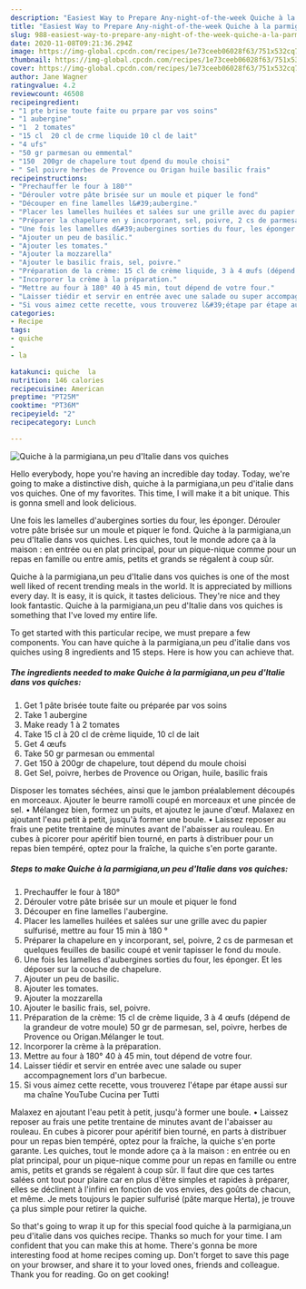```yaml
---
description: "Easiest Way to Prepare Any-night-of-the-week Quiche à la parmigiana,un peu d&amp;#39;Italie dans vos quiches"
title: "Easiest Way to Prepare Any-night-of-the-week Quiche à la parmigiana,un peu d&amp;#39;Italie dans vos quiches"
slug: 988-easiest-way-to-prepare-any-night-of-the-week-quiche-a-la-parmigiana-un-peu-d-and-39-italie-dans-vos-quiches
date: 2020-11-08T09:21:36.294Z
image: https://img-global.cpcdn.com/recipes/1e73ceeb06028f63/751x532cq70/quiche-a-la-parmigianaun-peu-ditalie-dans-vos-quiches-photo-principale-de-la-recette.jpg
thumbnail: https://img-global.cpcdn.com/recipes/1e73ceeb06028f63/751x532cq70/quiche-a-la-parmigianaun-peu-ditalie-dans-vos-quiches-photo-principale-de-la-recette.jpg
cover: https://img-global.cpcdn.com/recipes/1e73ceeb06028f63/751x532cq70/quiche-a-la-parmigianaun-peu-ditalie-dans-vos-quiches-photo-principale-de-la-recette.jpg
author: Jane Wagner
ratingvalue: 4.2
reviewcount: 46508
recipeingredient:
- "1 pte brise toute faite ou prpare par vos soins"
- "1 aubergine"
- "1  2 tomates"
- "15 cl  20 cl de crme liquide 10 cl de lait"
- "4 ufs"
- "50 gr parmesan ou emmental"
- "150  200gr de chapelure tout dpend du moule choisi"
- " Sel poivre herbes de Provence ou Origan huile basilic frais"
recipeinstructions:
- "Prechauffer le four à 180°"
- "Dérouler votre pâte brisée sur un moule et piquer le fond"
- "Découper en fine lamelles l&#39;aubergine."
- "Placer les lamelles huilées et salées sur une grille avec du papier sulfurisé, mettre au four 15 min à 180 °"
- "Préparer la chapelure en y incorporant, sel, poivre, 2 cs de parmesan et quelques feuilles de basilic coupé et venir tapisser le fond du moule."
- "Une fois les lamelles d&#39;aubergines sorties du four, les éponger. Et les déposer sur la couche de chapelure."
- "Ajouter un peu de basilic."
- "Ajouter les tomates."
- "Ajouter la mozzarella"
- "Ajouter le basilic frais, sel, poivre."
- "Préparation de la crème: 15 cl de crème liquide, 3 à 4 œufs (dépend de la grandeur de votre moule) 50 gr de parmesan, sel, poivre, herbes de Provence ou Origan.Mélanger le tout."
- "Incorporer la crème à la préparation."
- "Mettre au four à 180° 40 à 45 min, tout dépend de votre four."
- "Laisser tiédir et servir en entrée avec une salade ou super accompagnement lors d&#39;un barbecue."
- "Si vous aimez cette recette, vous trouverez l&#39;étape par étape aussi sur ma chaîne YouTube Cucina per Tutti"
categories:
- Recipe
tags:
- quiche
- 
- la

katakunci: quiche  la 
nutrition: 146 calories
recipecuisine: American
preptime: "PT25M"
cooktime: "PT36M"
recipeyield: "2"
recipecategory: Lunch

---
```



![Quiche à la parmigiana,un peu d&#39;Italie dans vos quiches](https://img-global.cpcdn.com/recipes/1e73ceeb06028f63/751x532cq70/quiche-a-la-parmigianaun-peu-ditalie-dans-vos-quiches-photo-principale-de-la-recette.jpg)

Hello everybody, hope you're having an incredible day today. Today, we're going to make a distinctive dish, quiche à la parmigiana,un peu d&#39;italie dans vos quiches. One of my favorites. This time, I will make it a bit unique. This is gonna smell and look delicious.

Une fois les lamelles d&#39;aubergines sorties du four, les éponger. Dérouler votre pâte brisée sur un moule et piquer le fond. Quiche à la parmigiana,un peu d&#39;Italie dans vos quiches. Les quiches, tout le monde adore ça à la maison : en entrée ou en plat principal, pour un pique-nique comme pour un repas en famille ou entre amis, petits et grands se régalent à coup sûr.

Quiche à la parmigiana,un peu d&#39;Italie dans vos quiches is one of the most well liked of recent trending meals in the world. It is appreciated by millions every day. It is easy, it is quick, it tastes delicious. They're nice and they look fantastic. Quiche à la parmigiana,un peu d&#39;Italie dans vos quiches is something that I've loved my entire life.


To get started with this particular recipe, we must prepare a few components. You can have quiche à la parmigiana,un peu d&#39;italie dans vos quiches using 8 ingredients and 15 steps. Here is how you can achieve that.

<!--inarticleads1-->

##### The ingredients needed to make Quiche à la parmigiana,un peu d&#39;Italie dans vos quiches:

1. Get 1 pâte brisée toute faite ou préparée par vos soins
1. Take 1 aubergine
1. Make ready 1 à 2 tomates
1. Take 15 cl à 20 cl de crème liquide, 10 cl de lait
1. Get 4 œufs
1. Take 50 gr parmesan ou emmental
1. Get 150 à 200gr de chapelure, tout dépend du moule choisi
1. Get  Sel, poivre, herbes de Provence ou Origan, huile, basilic frais


Disposer les tomates séchées, ainsi que le jambon préalablement découpés en morceaux. Ajouter le beurre ramolli coupé en morceaux et une pincée de sel. • Mélangez bien, formez un puits, et ajoutez le jaune d&#39;œuf. Malaxez en ajoutant l&#39;eau petit à petit, jusqu&#39;à former une boule. • Laissez reposer au frais une petite trentaine de minutes avant de l&#39;abaisser au rouleau. En cubes à picorer pour apéritif bien tourné, en parts à distribuer pour un repas bien tempéré, optez pour la fraîche, la quiche s&#39;en porte garante. 

<!--inarticleads2-->

##### Steps to make Quiche à la parmigiana,un peu d&#39;Italie dans vos quiches:

1. Prechauffer le four à 180°
1. Dérouler votre pâte brisée sur un moule et piquer le fond
1. Découper en fine lamelles l&#39;aubergine.
1. Placer les lamelles huilées et salées sur une grille avec du papier sulfurisé, mettre au four 15 min à 180 °
1. Préparer la chapelure en y incorporant, sel, poivre, 2 cs de parmesan et quelques feuilles de basilic coupé et venir tapisser le fond du moule.
1. Une fois les lamelles d&#39;aubergines sorties du four, les éponger. Et les déposer sur la couche de chapelure.
1. Ajouter un peu de basilic.
1. Ajouter les tomates.
1. Ajouter la mozzarella
1. Ajouter le basilic frais, sel, poivre.
1. Préparation de la crème: 15 cl de crème liquide, 3 à 4 œufs (dépend de la grandeur de votre moule) 50 gr de parmesan, sel, poivre, herbes de Provence ou Origan.Mélanger le tout.
1. Incorporer la crème à la préparation.
1. Mettre au four à 180° 40 à 45 min, tout dépend de votre four.
1. Laisser tiédir et servir en entrée avec une salade ou super accompagnement lors d&#39;un barbecue.
1. Si vous aimez cette recette, vous trouverez l&#39;étape par étape aussi sur ma chaîne YouTube Cucina per Tutti


Malaxez en ajoutant l&#39;eau petit à petit, jusqu&#39;à former une boule. • Laissez reposer au frais une petite trentaine de minutes avant de l&#39;abaisser au rouleau. En cubes à picorer pour apéritif bien tourné, en parts à distribuer pour un repas bien tempéré, optez pour la fraîche, la quiche s&#39;en porte garante. Les quiches, tout le monde adore ça à la maison : en entrée ou en plat principal, pour un pique-nique comme pour un repas en famille ou entre amis, petits et grands se régalent à coup sûr. Il faut dire que ces tartes salées ont tout pour plaire car en plus d&#39;être simples et rapides à préparer, elles se déclinent à l&#39;infini en fonction de vos envies, des goûts de chacun, et même. Je mets toujours le papier sulfurisé (pâte marque Herta), je trouve ça plus simple pour retirer la quiche. 

So that's going to wrap it up for this special food quiche à la parmigiana,un peu d&#39;italie dans vos quiches recipe. Thanks so much for your time. I am confident that you can make this at home. There's gonna be more interesting food at home recipes coming up. Don't forget to save this page on your browser, and share it to your loved ones, friends and colleague. Thank you for reading. Go on get cooking!
